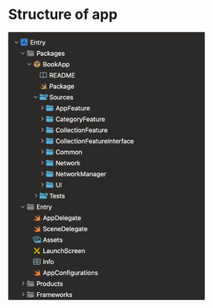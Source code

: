 # Structure of app



<img src="https://github.com/eminsaleck/Bookify/blob/main/Screnshots/structure.png" width="400px" /> 
